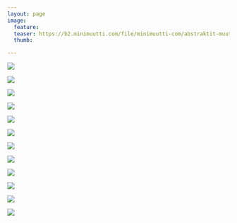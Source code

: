 ```yaml
---
layout: page
image:
  feature:
  teaser: https://b2.minimuutti.com/file/minimuutti-com/abstraktit-muut/2/DS48437-245px.jpg
  thumb:

---
```


[![](https://b2.minimuutti.com/file/minimuutti-com/abstraktit-muut/2/DS48700-800px.jpg)](https://dl.dropboxusercontent.com/sh/ea1wtnz7z734o12/AAA6YGaYbOO88BHXDfQDNtlua/abstraktit-muut/2/DS48700.jpg)

[![](https://b2.minimuutti.com/file/minimuutti-com/abstraktit-muut/2/DS48646-800px.jpg)](https://dl.dropboxusercontent.com/sh/ea1wtnz7z734o12/AABAW6a3m52dsEDZf6vYYCzXa/abstraktit-muut/2/DS48646.jpg)

[![](https://b2.minimuutti.com/file/minimuutti-com/abstraktit-muut/2/DS48656-800px.jpg)](https://dl.dropboxusercontent.com/sh/ea1wtnz7z734o12/AAAs-y6G-qjOf0d_g5lbOc89a/abstraktit-muut/2/DS48656.jpg)

[![](https://b2.minimuutti.com/file/minimuutti-com/abstraktit-muut/2/DS48649-800px.jpg)](https://dl.dropboxusercontent.com/sh/ea1wtnz7z734o12/AAD6mqspOIERvdStjN32qLrFa/abstraktit-muut/2/DS48649.jpg)

[![](https://b2.minimuutti.com/file/minimuutti-com/abstraktit-muut/2/DS48684-800px.jpg)](https://dl.dropboxusercontent.com/sh/ea1wtnz7z734o12/AADpaQuh6Zx0zM2Evi89U9Iva/abstraktit-muut/2/DS48684.jpg)

[![](https://b2.minimuutti.com/file/minimuutti-com/abstraktit-muut/2/DS48662-800px.jpg)](https://dl.dropboxusercontent.com/sh/ea1wtnz7z734o12/AAAfuOBMTtF6xWIYt54PurqQa/abstraktit-muut/2/DS48662.jpg)

[![](https://b2.minimuutti.com/file/minimuutti-com/abstraktit-muut/2/DS48674-800px.jpg)](https://dl.dropboxusercontent.com/sh/ea1wtnz7z734o12/AAA3XtS41xTthyWmnlKMR66_a/abstraktit-muut/2/DS48674.jpg)

[![](https://b2.minimuutti.com/file/minimuutti-com/abstraktit-muut/2/DS48676-800px.jpg)](https://dl.dropboxusercontent.com/sh/ea1wtnz7z734o12/AACPzxUkNwnUmAcDswVALF3ba/abstraktit-muut/2/DS48676.jpg)

[![](https://b2.minimuutti.com/file/minimuutti-com/abstraktit-muut/2/DS48437-800px.jpg)](https://dl.dropboxusercontent.com/sh/ea1wtnz7z734o12/AAD2X3Q8moFQrjKOWx-vg3lQa/abstraktit-muut/2/DS48437.jpg)

[![](https://b2.minimuutti.com/file/minimuutti-com/abstraktit-muut/2/DS48451-800px.jpg)](https://dl.dropboxusercontent.com/sh/ea1wtnz7z734o12/AACiMpdojir9YmEbMiZAXn64a/abstraktit-muut/2/DS48451.jpg)

[![](https://b2.minimuutti.com/file/minimuutti-com/abstraktit-muut/2/DS48453-800px.jpg)](https://dl.dropboxusercontent.com/sh/ea1wtnz7z734o12/AABMqHN8N8eNMlvPGJqxIxl8a/abstraktit-muut/2/DS48453.jpg)

[![](https://b2.minimuutti.com/file/minimuutti-com/abstraktit-muut/2/DS48454-800px.jpg)](https://dl.dropboxusercontent.com/sh/ea1wtnz7z734o12/AACcvezi-u-H1eIEn18VS00ma/abstraktit-muut/2/DS48454.jpg)
